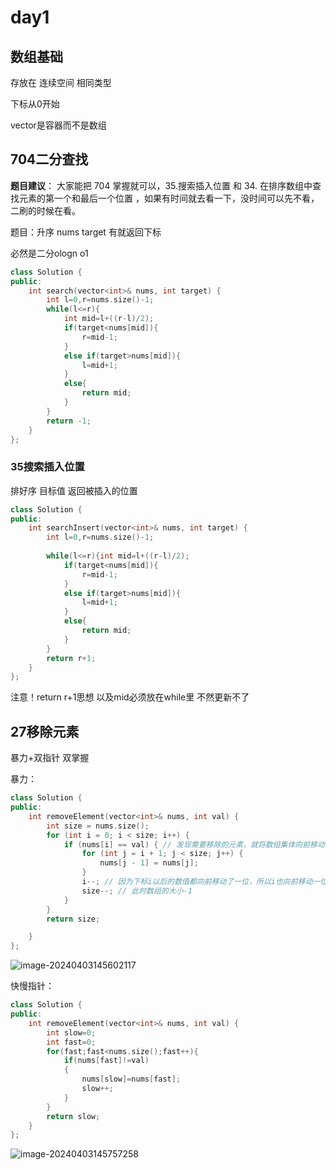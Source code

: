 # day1

## 数组基础

存放在 连续空间 相同类型

下标从0开始

vector是容器而不是数组

## 704二分查找

**题目建议**： 大家能把 704 掌握就可以，35.搜索插入位置 和 34. 在排序数组中查找元素的第一个和最后一个位置 ，如果有时间就去看一下，没时间可以先不看，二刷的时候在看。

题目：升序 nums target 有就返回下标

必然是二分ologn o1

```cpp
class Solution {
public:
    int search(vector<int>& nums, int target) {
        int l=0,r=nums.size()-1;
        while(l<=r){
            int mid=l+((r-l)/2);
            if(target<nums[mid]){
                r=mid-1;
            }
            else if(target>nums[mid]){
                l=mid+1;
            }
            else{
                return mid;
            }
        }
        return -1;
    }
};
```

### 35搜索插入位置

排好序 目标值 返回被插入的位置

```cpp
class Solution {
public:
    int searchInsert(vector<int>& nums, int target) {
        int l=0,r=nums.size()-1;
        
        while(l<=r){int mid=l+((r-l)/2);
            if(target<nums[mid]){
                r=mid-1;
            }
            else if(target>nums[mid]){
                l=mid+1;
            }
            else{
                return mid;
            }
        }
        return r+1;
    }
};
```

注意！return r+1思想 以及mid必须放在while里 不然更新不了

## 27移除元素

暴力+双指针 双掌握

暴力：

```cpp
class Solution {
public:
    int removeElement(vector<int>& nums, int val) {
        int size = nums.size();
        for (int i = 0; i < size; i++) {
            if (nums[i] == val) { // 发现需要移除的元素，就将数组集体向前移动一位
                for (int j = i + 1; j < size; j++) {
                    nums[j - 1] = nums[j];
                }
                i--; // 因为下标i以后的数值都向前移动了一位，所以i也向前移动一位
                size--; // 此时数组的大小-1
            }
        }
        return size;

    }
};
```

![image-20240403145602117](https://cdn.jsdelivr.net/gh/ChristophLevi/AlgorithmPractice@master/image-20240403145602117.png)

快慢指针：

```cpp
class Solution {
public:
    int removeElement(vector<int>& nums, int val) {
        int slow=0;
        int fast=0;
        for(fast;fast<nums.size();fast++){
            if(nums[fast]!=val)
            {
                nums[slow]=nums[fast];
                slow++;
            }
        }
        return slow;
    }
};
```

![image-20240403145757258](https://cdn.jsdelivr.net/gh/ChristophLevi/AlgorithmPractice@master/image-20240403145757258.png)

